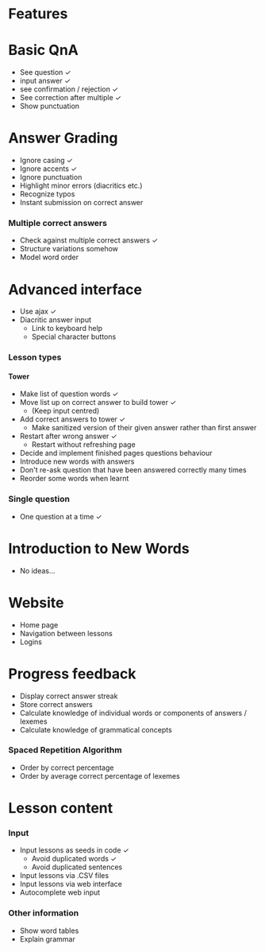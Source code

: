 # Features

# Basic QnA
  * See question ✓
  * input answer ✓
  * see confirmation / rejection ✓
  * See correction after multiple ✓
  * Show punctuation

# Answer Grading
  * Ignore casing ✓
  * Ignore accents ✓
  * Ignore punctuation
  * Highlight minor errors (diacritics etc.)
  * Recognize typos
  * Instant submission on correct answer
### Multiple correct answers
  * Check against multiple correct answers ✓
  * Structure variations somehow
  * Model word order

# Advanced interface
  * Use ajax ✓
  * Diacritic answer input
    * Link to keyboard help
    * Special character buttons

### Lesson types
#### Tower
  * Make list of question words ✓
  * Move list up on correct answer to build tower ✓
    * (Keep input centred)
  * Add correct answers to tower ✓
    * Make sanitized version of their given answer rather than first answer
  * Restart after wrong answer ✓
    * Restart without refreshing page
  * Decide and implement finished pages questions behaviour
  * Introduce new words with answers
  * Don't re-ask question that have been answered correctly many times
  * Reorder some words when learnt

### Single question
  * One question at a time ✓

# Introduction to New Words
  * No ideas...

# Website
  * Home page
  * Navigation between lessons
  * Logins

# Progress feedback
  * Display correct answer streak
  * Store correct answers
  * Calculate knowledge of individual words or components of answers / lexemes
  * Calculate knowledge of grammatical concepts

### Spaced Repetition Algorithm
  * Order by correct percentage
  * Order by average correct percentage of lexemes

# Lesson content

### Input
  * Input lessons as seeds in code ✓
    * Avoid duplicated words ✓
    * Avoid duplicated sentences
  * Input lessons via .CSV files
  * Input lessons via web interface
  * Autocomplete web input


### Other information
  * Show word tables
  * Explain grammar
